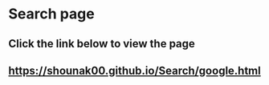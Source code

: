 # Search page

## Click the link below to view the page

## https://shounak00.github.io/Search/google.html
